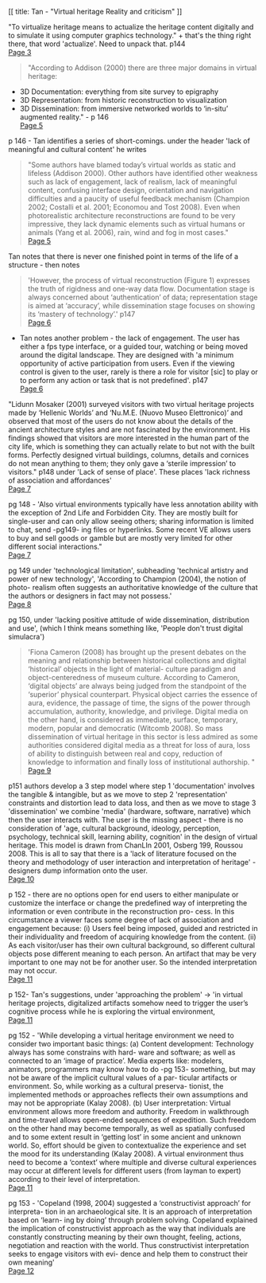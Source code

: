 [[
title: Tan - "Virtual heritage Reality and criticism"
]]


"To virtualize heritage means to actualize the heritage content digitally and to simulate it using computer graphics technology."  + that's the thing right there, that word 'actualize'. Need to unpack that. p144   
[Page 3](sk://tan_virtual_2009#3)

> "According to Addison (2000) there are three major domains in virtual heritage:
  - 3D Documentation: everything from site survey to epigraphy 
  - 3D Representation: from historic reconstruction to visualization
  - 3D Dissemination: from immersive networked worlds to ‘in-situ’ augmented reality." - p 146   
[Page 5](sk://tan_virtual_2009#5)

p 146 - Tan identifies a series of short-comings. under the header 'lack of meaningful and cultural content' he writes 
> "Some authors have blamed today’s virtual worlds as static and lifeless (Addison 2000). Other authors have identified other weakness such as lack of engagement, lack of realism, lack of meaningful content, confusing interface design, orientation and navigation difficulties and a paucity of useful feedback mechanism (Champion 2002; Costalli et al. 2001; Economou and Tost 2008). Even when photorealistic architecture reconstructions are found to be very impressive, they lack dynamic elements such as virtual humans or animals (Yang et al. 2006), rain, wind and fog in most cases."   
[Page 5](sk://tan_virtual_2009#5)

Tan notes that there is never one finished point in terms of the life of a structure - then notes 
>'However, the process of virtual reconstruction (Figure 1) expresses the truth of rigidness and one-way data flow. Documentation stage is always concerned about ‘authentication’ of data; representation stage is aimed at ‘accuracy’, while dissemination stage focuses on showing its ‘mastery of technology’.' p147   
[Page 6](sk://tan_virtual_2009#6)

- Tan notes another problem - the lack of engagement. The user has either a fps type interface, or a guided tour, watching or being moved around the digital landscape. They are designed with 'a minimum opportunity of active participation from users. Even if the viewing control is given to the user, rarely is there a role for visitor [sic] to play or to perform any action or task that is not predefined'. p147   
[Page 6](sk://tan_virtual_2009#6)

"Lidunn Mosaker (2001) surveyed visitors with two virtual heritage projects made by ‘Hellenic Worlds’ and ‘Nu.M.E. (Nuovo Museo Elettronico)’ and observed that most of the users do not know about the details of the ancient architecture styles and are not fascinated by the environment. His findings showed that visitors are more interested in the human part of the city life, which is something they can actually relate to but not with the built forms. Perfectly designed virtual buildings, columns, details and cornices do not mean anything to them; they only gave a ‘sterile impression’ to visitors." p148 under 'Lack of sense of place'. These places 'lack richness of association and affordances'   
[Page 7](sk://tan_virtual_2009#7)

pg 148 - 'Also virtual environments typically have less annotation ability with the exception of 2nd Life and Forbidden City. They are mostly built for single-user and can only allow seeing others; sharing information is limited to chat, send -pg149- ing files or hyperlinks. Some recent VE allows users to buy and sell goods or gamble but are mostly very limited for other different social interactions."   
[Page 7](sk://tan_virtual_2009#7)

pg 149 under 'technological limitation', subheading 'technical artistry and power of new technology', 'According to Champion (2004), the notion of photo- realism often suggests an authoritative knowledge of the culture that the authors or designers in fact may not possess.'   
[Page 8](sk://tan_virtual_2009#8)

 pg 150, under 'lacking positive attitude of wide dissemination, distribution and use', (which I think means something like, 'People don't trust digital simulacra') 
 >'Fiona Cameron (2008) has brought up the present debates on the meaning and relationship between historical collections and digital ‘historical’ objects in the light of material- culture paradigm and object-centeredness of museum culture. According to Cameron, ‘digital objects’ are always being judged from the standpoint of the ‘superior’ physical counterpart. Physical object carries the essence of aura, evidence, the passage of time, the signs of the power through accumulation, authority, knowledge, and privilege. Digital media on the other hand, is considered as immediate, surface, temporary, modern, popular and democratic (Witcomb 2008). So mass dissemination of virtual heritage in this sector is less admired as some authorities considered digital media as a threat for loss of aura, loss of ability to distinguish between real and copy, reduction of knowledge to information and finally loss of institutional authorship. "  
[Page 9](sk://tan_virtual_2009#9)

p151 authors develop  a 3 step model where step 1 'documentation' involves the tangible & intangible, but as we move to step 2 'representation' constraints and distortion lead to data loss, and then as we move to stage 3 'dissemination' we combine 'media' (hardware, software, narrative) which then the user interacts with. The user is the missing aspect - there is no consideration of 'age, cultural background, ideology, perception, psychology, technical skill, learning ability, cognition' in the design of virtual heritage. This model is drawn from ChanLIn 2001, Osberg 199, Roussou 2008.  This is all to say that there is a 'lack of literature focused on the theory and methodology of user interaction and interpretation of heritage' - designers dump information onto the user.   
[Page 10](sk://tan_virtual_2009#10)

p 152 - there are no options open for end users to either manipulate or customize the interface or change the predefined way of interpreting the information or even contribute in the reconstruction pro- cess. In this circumstance a viewer faces some degree of lack of association and engagement because: (i) Users feel being imposed, guided and restricted in their individuality and freedom of acquiring knowledge from the content. (ii) As each visitor/user has their own cultural background, so different cultural objects pose different meaning to each person. An artifact that may be very important to one may not be for another user. So the intended interpretation may not occur.   
[Page 11](sk://tan_virtual_2009#11)

p 152- Tan's suggestions, under 'approaching the problem' -> 'in virtual heritage projects, digitalized artifacts somehow need to trigger the user’s cognitive process while he is exploring the virtual environment,   
[Page 11](sk://tan_virtual_2009#11)

pg 152 - 'While developing a virtual heritage environment we need to consider two important basic things: (a) Content development: Technology always has some constrains with hard- ware and software; as well as connected to an ‘image of practice’. Media experts like: modelers, animators, programmers may know how to do -pg 153-  something, but may not be aware of the implicit cultural values of a par- ticular artifacts or environment. So, while working as a cultural preserva- tionist, the implemented methods or approaches reflects their own assumptions and may not be appropriate (Kalay 2008). (b) User interpretation: Virtual environment allows more freedom and authority. Freedom in walkthrough and time-travel allows open-ended sequences of expedition. Such freedom on the other hand may become temporally, as well as spatially confused and to some extent result in ‘getting lost’ in some ancient and unknown world. So, effort should be given to contextualize the experience and set the mood for its understanding (Kalay 2008). A virtual environment thus need to become a ‘context’ where multiple and diverse cultural experiences may occur at different levels for different users (from layman to expert) according to their level of interpretation.   
[Page 11](sk://tan_virtual_2009#11)

pg 153 - 'Copeland (1998, 2004) suggested a ‘constructivist approach’ for interpreta- tion in an archaeological site. It is an approach of interpretation based on ‘learn- ing by doing’ through problem solving. Copeland explained the implication of constructivist approach as the way that individuals are constantly constructing meaning by their own thought, feeling, actions, negotiation and reaction with the world. Thus constructivist interpretation seeks to engage visitors with evi- dence and help them to construct their own meaning'   
[Page 12](sk://tan_virtual_2009#12)



